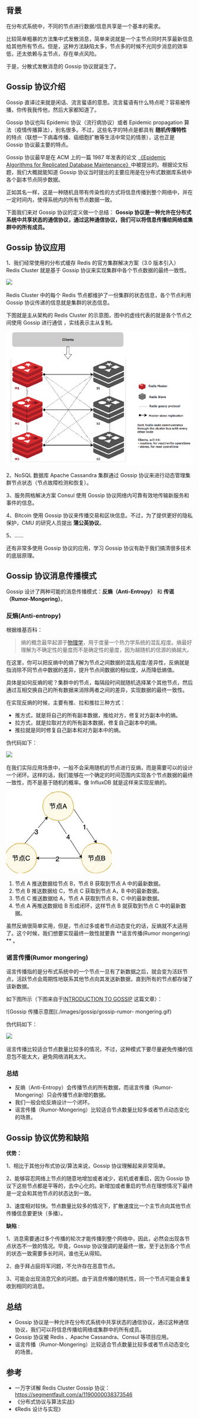 ## 背景

在分布式系统中，不同的节点进行数据/信息共享是一个基本的需求。

比较简单粗暴的方法集中式发散消息，简单来说就是一个主节点同时共享最新信息给其他所有节点。但是，这种方法缺陷太多，节点多的时候不光同步消息的效率低，还太依赖与主节点，存在单点风险。

于是，分散式发散消息的 Gossip 协议就诞生了。

## Gossip 协议介绍

Gossip 直译过来就是闲话、流言蜚语的意思。流言蜚语有什么特点呢？容易被传播，你传我我传他，然后大家都知道了。

Gossip 协议也叫 Epidemic 协议（流行病协议）或者 Epidemic propagation 算法（疫情传播算法），别名很多。不过，这些名字的特点是都具有 **随机传播特性** 的特点（联想一下病毒传播、癌细胞扩散等生活中常见的情景），这也正是 Gossip 协议最主要的特点。

Gossip 协议最早是在 ACM 上的一篇 1987 年发表的论文 [《Epidemic Algorithms for Replicated Database Maintenance》](https://dl.acm.org/doi/10.1145/41840.41841)中被提出的。根据论文标题，我们大概就能知道 Gossip 协议当时提出的主要应用是在分布式数据库系统中各个副本节点同步数据。

正如其名一样，这是一种随机且带有传染性的方式将信息传播到整个网络中，并在一定时间内，使得系统内的所有节点数据一致。

下面我们来对 Gossip 协议的定义做一个总结： **Gossip 协议是一种允许在分布式系统中共享状态的通信协议，通过这种通信协议，我们可以将信息传播给网络或集群中的所有成员。**

## Gossip 协议应用

1、我们经常使用的分布式缓存 Redis 的官方集群解决方案（3.0 版本引入） Redis Cluster 就是基于 Gossip 协议来实现集群中各个节点数据的最终一致性。

![](https://img-blog.csdnimg.cn/85fbed524d8342adb054961525c6e257.png)

Redis Cluster 中的每个 Redis 节点都维护了一份集群的状态信息，各个节点利用 Gossip 协议传递的信息就是集群的状态信息。

下图就是主从架构的 Redis Cluster 的示意图，图中的虚线代表的就是各个节点之间使用 Gossip 进行通信 ，实线表示主从复制。

![](./images/gossip/redis-cluster-gossip.png)

2、NoSQL 数据库 Apache Cassandra 集群通过 Gossip 协议来进行动态管理集群节点状态（节点故障检测和恢复）。

3、服务网格解决方案 Consul 使用 Gossip 协议网络内可靠有效地传输新服务和事件的信息。

4、Bitcoin 使用 Gossip 协议来传播交易和区块信息。不过，为了提供更好的隐私保护，CMU 的研究人员提出 **蒲公英协议**。

5、......

还有非常多使用 Gossip 协议的应用，学习 Gossip 协议有助于我们搞清很多技术的底层原理。

## Gossip 协议消息传播模式

Gossip 设计了两种可能的消息传播模式：**反熵（Anti-Entropy）** 和 **传谣（Rumor-Mongering）**。

### 反熵(Anti-entropy)

根据维基百科：

> 熵的概念最早起源于[物理学](https://zh.wikipedia.org/wiki/物理学)，用于度量一个热力学系统的混乱程度。熵最好理解为不确定性的量度而不是确定性的量度，因为越随机的信源的熵越大。

在这里，你可以把反熵中的熵了解为节点之间数据的混乱程度/差异性，反熵就是指消除不同节点中数据的差异，提升节点间数据的相似度，从而降低熵值。

具体是如何反熵的呢？集群中的节点，每隔段时间就随机选择某个其他节点，然后通过互相交换自己的所有数据来消除两者之间的差异，实现数据的最终一致性。

在实现反熵的时候，主要有推、拉和推拉三种方式：

- 推方式，就是将自己的所有副本数据，推给对方，修复对方副本中的熵。
- 拉方式，就是拉取对方的所有副本数据，修复自己副本中的熵。
- 推拉就是同时修复自己副本和对方副本中的熵。

伪代码如下：

![](https://img-blog.csdnimg.cn/20210605165106728.png)

在我们实际应用场景中，一般不会采用随机的节点进行反熵，而是需要可以的设计一个闭环。这样的话，我们能够在一个确定的时间范围内实现各个节点数据的最终一致性，而不是基于随机的概率。像 InfluxDB 就是这样来实现反熵的。

![](./images/gossip/反熵-闭环.png)

1. 节点 A 推送数据给节点 B，节点 B 获取到节点 A 中的最新数据。
2. 节点 B 推送数据给 C，节点 C 获取到节点 A，B 中的最新数据。
3. 节点 C 推送数据给 A，节点 A 获取到节点 B，C 中的最新数据。
4. 节点 A 再推送数据给 B 形成闭环，这样节点 B 就获取到节点 C 中的最新数据。

虽然反熵很简单实用，但是，节点过多或者节点动态变化的话，反熵就不太适用了。这个时候，我们想要实现最终一致性就要靠 **谣言传播(Rumor mongering) ** 。

### 谣言传播(Rumor mongering)

谣言传播指的是分布式系统中的一个节点一旦有了新数据之后，就会变为活跃节点，活跃节点会周期性地联系其他节点向其发送新数据，直到所有的节点都存储了该新数据。

如下图所示（下图来自于[INTRODUCTION TO GOSSIP](https://managementfromscratch.wordpress.com/2016/04/01/introduction-to-gossip/) 这篇文章）：

![Gossip 传播示意图](./images/gossip/gossip-rumor- mongering.gif)

伪代码如下：

![](https://img-blog.csdnimg.cn/20210605170707933.png)

谣言传播比较适合节点数量比较多的情况，不过，这种模式下要尽量避免传播的信息包不能太大，避免网络消耗太大。

### 总结

- 反熵（Anti-Entropy）会传播节点的所有数据，而谣言传播（Rumor-Mongering）只会传播节点新增的数据。
- 我们一般会给反熵设计一个闭环。
- 谣言传播（Rumor-Mongering）比较适合节点数量比较多或者节点动态变化的场景。

## Gossip 协议优势和缺陷

**优势：**

1、相比于其他分布式协议/算法来说，Gossip 协议理解起来非常简单。

2、能够容忍网络上节点的随意地增加或者减少，宕机或者重启，因为 Gossip 协议下这些节点都是平等的，去中心化的。新增加或者重启的节点在理想情况下最终是一定会和其他节点的状态达到一致。

3、速度相对较快。节点数量比较多的情况下，扩散速度比一个主节点向其他节点传播信息要更快（多播）。

**缺陷** :

1、消息需要通过多个传播的轮次才能传播到整个网络中，因此，必然会出现各节点状态不一致的情况。毕竟，Gossip 协议强调的是最终一致，至于达到各个节点的状态一致需要多长时间，谁也无从得知。

2、由于拜占庭将军问题，不允许存在恶意节点。

3、可能会出现消息冗余的问题。由于消息传播的随机性，同一个节点可能会重复收到相同的消息。

## 总结

- Gossip 协议是一种允许在分布式系统中共享状态的通信协议，通过这种通信协议，我们可以将信息传播给网络或集群中的所有成员。
- Gossip 协议被 Redis 、Apache Cassandra、Consul 等项目应用。
- 谣言传播（Rumor-Mongering）比较适合节点数量比较多或者节点动态变化的场景。

## 参考

- 一万字详解 Redis Cluster Gossip 协议：https://segmentfault.com/a/1190000038373546
- 《分布式协议与算法实战》
- 《Redis 设计与实现》